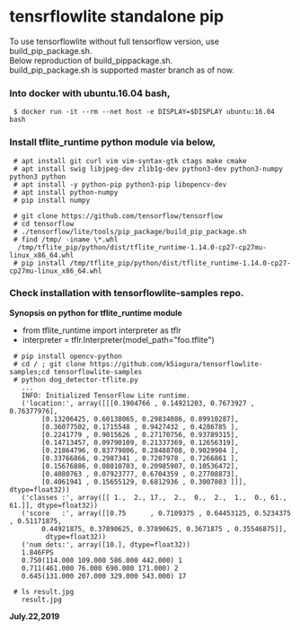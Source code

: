 # tensrflowlite standalone pip

To use tensorflowlite without full tensorflow version, use build_pip_package.sh.  
Below reproduction of build_pippackage.sh.  
build_pip_package.sh is supported master branch as of now.  

### Into docker with ubuntu.16.04 bash,  
```
 $ docker run -it --rm --net host -e DISPLAY=$DISPLAY ubuntu:16.04 bash
```

### Install tflite_runtime python module via below,  
```
 # apt install git curl vim vim-syntax-gtk ctags make cmake
 # apt install swig libjpeg-dev zlib1g-dev python3-dev python3-numpy python3 python
 # apt install -y python-pip python3-pip libopencv-dev
 # apt install python-numpy
 # pip install numpy

 # git clone https://github.com/tensorflow/tensorflow
 # cd tensorflow
 # ./tensorflow/lite/tools/pip_package/build_pip_package.sh
 # find /tmp/ -iname \*.whl
  /tmp/tflite_pip/python/dist/tflite_runtime-1.14.0-cp27-cp27mu-linux_x86_64.whl
 # pip install /tmp/tflite_pip/python/dist/tflite_runtime-1.14.0-cp27-cp27mu-linux_x86_64.whl
```

### Check installation with tensorflowlite-samples repo.  

**Synopsis on python for tflite_runtime module**  

- from tflite_runtime import interpreter as tflr  
- interpreter = tflr.Interpreter(model_path="foo.tflite")  

```
 # pip install opencv-python
 # cd / ; git clone https://github.com/k5iogura/tensorflowlite-samples;cd tensorflowlite-samples
 # python dog_detector-tflite.py
   ...
   INFO: Initialized TensorFlow Lite runtime.
   ('location:', array([[[0.1904766 , 0.14921203, 0.7673927 , 0.76377976],
        [0.13206425, 0.60138065, 0.29834086, 0.89910287],
        [0.36077502, 0.1715548 , 0.9427432 , 0.4286785 ],
        [0.2241779 , 0.9015626 , 0.27170756, 0.93789315],
        [0.14713457, 0.09790109, 0.21337369, 0.12656319],
        [0.21864796, 0.83779806, 0.28488708, 0.9029984 ],
        [0.33766866, 0.2987341 , 0.7207978 , 0.7266861 ],
        [0.15676886, 0.08010703, 0.20985907, 0.10536472],
        [0.4080763 , 0.07923777, 0.6704359 , 0.27708873],
        [0.4061941 , 0.15655129, 0.6812936 , 0.3007803 ]]], dtype=float32))
   ('classes :', array([[ 1.,  2., 17.,  2.,  0.,  2.,  1.,  0., 61., 61.]], dtype=float32))
   ('score   :', array([[0.75      , 0.7109375 , 0.64453125, 0.5234375 , 0.51171875,
        0.44921875, 0.37890625, 0.37890625, 0.3671875 , 0.35546875]],
         dtype=float32))
   ('num dets:', array([10.], dtype=float32))
   1.846FPS
   0.750(114.000 109.000 586.000 442.000) 1
   0.711(461.000 76.000 690.000 171.000) 2
   0.645(131.000 207.000 329.000 543.000) 17
   
 # ls result.jpg
   result.jpg
```

**July.22,2019**

